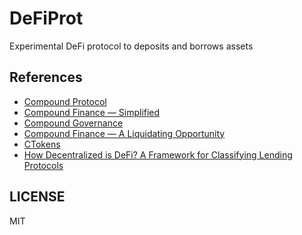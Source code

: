 # DeFiProt

Experimental DeFi protocol to deposits and borrows assets

## References

- [Compound Protocol](https://compound.finance)
- [Compound Finance — Simplified](https://medium.com/coinmonks/compound-protocol-simplified-bf3da198f8ba)
- [Compound Governance](https://medium.com/compound-finance/compound-governance-5531f524cf68)
- [Compound Finance — A Liquidating Opportunity](https://medium.com/coinmonks/compound-finance-a-liquidating-opportunity-d4e8b7ed7982)
- [CTokens](https://compound.finance/ctokens)
- [How Decentralized is DeFi? A Framework for Classifying Lending Protocols](https://hackernoon.com/how-decentralized-is-defi-a-framework-for-classifying-lending-protocols-90981f2c007f)

## LICENSE

MIT

